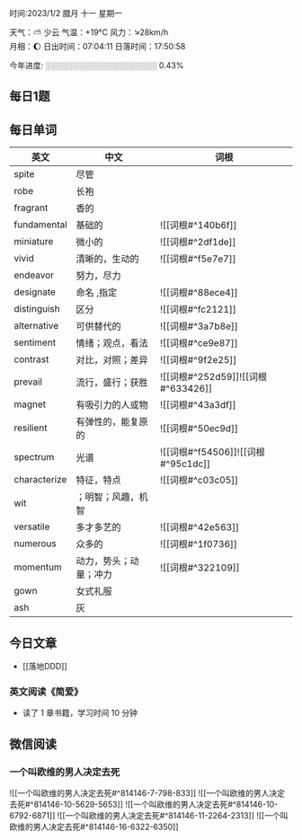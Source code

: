

时间:2023/1/2 腊月 十一 星期一

天气：⛅️  少云 气温：+19°C 风力：↘28km/h  
月相：🌔 日出时间：07:04:11 日落时间：17:50:58

今年进度: ░░░░░░░░░░░░░░░░░░░░ 0.43%


## 每日1题




## 每日单词

| 英文         | 中文                   | 词根                               |
| ------------ | ---------------------- | ---------------------------------- |
| spite        | 尽管                   |                                    |
| robe         | 长袍                   |                                    |
| fragrant     | 香的                   |                                    |
| fundamental  | 基础的                 | ![[词根#^140b6f]]                  |
| miniature    | 微小的                 | ![[词根#^2df1de]]                  |
| vivid        | 清晰的，生动的         | ![[词根#^f5e7e7]]                  |
| endeavor     | 努力，尽力             |                                    |
| designate    | 命名 ,指定             | ![[词根#^88ece4]]                  |
| distinguish  | 区分                   | ![[词根#^fc2121]]                  |
| alternative  | 可供替代的             | ![[词根#^3a7b8e]]                  |
| sentiment    | 情绪；观点，看法       | ![[词根#^ce9e87]]                  |
| contrast     | 对比，对照；差异       | ![[词根#^9f2e25]]                  |
| prevail      | 流行，盛行；获胜       | ![[词根#^252d59]]![[词根#^633426]] |
| magnet       | 有吸引力的人或物       | ![[词根#^43a3df]]                  |
| resilient    | 有弹性的，能复原的     | ![[词根#^50ec9d]]                  |
| spectrum     | 光谱                   | ![[词根#^f54506]]![[词根#^95c1dc]] |
| characterize | 特征，特点             | ![[词根#^c03c05]]                  |
| wit          | ；明智；风趣，机智     |                                    |
| versatile    | 多才多艺的             | ![[词根#^42e563]]                  |
| numerous     | 众多的                 | ![[词根#^1f0736]]                  |
| momentum     | 动力，势头；动量；冲力 | ![[词根#^322109]]                  |
| gown         | 女式礼服               |                                    |
| ash          | 灰                     |                                    |


## 今日文章

- [[落地DDD]]

### 英文阅读《简爱》

-   读了 1 章书籍，学习时间 10 分钟



## 微信阅读

<!-- start of weread -->

### 一个叫欧维的男人决定去死
![[一个叫欧维的男人决定去死#^814146-7-798-833]]
![[一个叫欧维的男人决定去死#^814146-10-5629-5653]]
![[一个叫欧维的男人决定去死#^814146-10-6792-6871]]
![[一个叫欧维的男人决定去死#^814146-11-2264-2313]]
![[一个叫欧维的男人决定去死#^814146-16-6322-6350]]

<!-- end of weread -->
